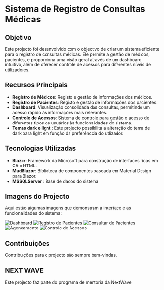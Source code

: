 
# Sistema de Registro de Consultas Médicas

## Objetivo
Este projecto foi desenvolvido com o objectivo de criar um sistema eficiente para o registro de consultas médicas. Ele permite a gestão de médicos, pacientes, e proporciona uma visão geral através de um dashboard intuitivo, além de oferecer controle de acessos para diferentes níveis de utilizadores.

## Recursos Principais
- **Registro de Médicos**: Registo e gestão de informações dos médicos.
- **Registro de Pacientes**: Registo e gestão de informações dos pacientes.
- **Dashboard**: Visualização consolidada das consultas, permitindo um acesso rápido às informações mais relevantes.
- **Controle de Acessos**: Sistema de controle para gestão o acesso de diferentes tipos de usuários às funcionalidades do sistema.
- **Temas dark e light** : Este projecto possibilita a alteração do tema de dark para light em função da preferênccia do utlizador.

## Tecnologias Utilizadas
- **Blazor**: Framework da Microsoft para construção de interfaces ricas em C# e HTML.
- **MudBlazor**: Biblioteca de componentes baseada em Material Design para Blazor.
- **MSSQLServer** : Base de dados do sistema

## Imagens do Projecto
Aqui estão algumas imagens que demonstram a interface e as funcionalidades do sistema:

![Dashboard](https://proconsulta.blob.core.windows.net/prints/dashboard.png)
![Registro de Pacientes](https://proconsulta.blob.core.windows.net/prints/PacienteCriado.png)
![Consultar de Pacientes](https://proconsulta.blob.core.windows.net/prints/Pacientes.png)
![Agendamento](https://proconsulta.blob.core.windows.net/prints/agendamentos.png)
![Controle de Acessos](https://proconsulta.blob.core.windows.net/prints/GestaoAcessos.png)

## Contribuições
Contribuições para o projecto são sempre bem-vindas.

## NEXT WAVE 
Este projecto faz parte do programa de mentoria da NextWave
